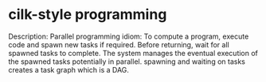 # cilk-style programming

Description: Parallel programming idiom: To compute a program, execute code and spawn new tasks if required. Before returning, wait for all spawned tasks to complete. The system manages the eventual execution of the spawned tasks potentially in parallel. spawning and waiting on tasks creates a task graph which is a DAG.